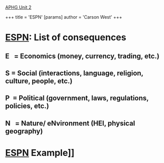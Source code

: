  [APHG Unit 2](./../aphg-unit-2/)

+++
 title = 'ESPN'
[params]
	author = 'Carson West'
+++
# [ESPN](./../espn/): List of consequences
## E   = Economics (money, currency, trading, etc.)

## S = Social (interactions, language, religion, culture, people, etc.)

## P  = Political (government, laws, regulations, policies, etc.)

## N   = Nature/ eNvironment (HEI, physical geography)

# [ESPN](./../espn/) Example]]